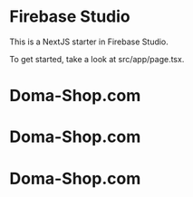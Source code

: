 # Firebase Studio

This is a NextJS starter in Firebase Studio.

To get started, take a look at src/app/page.tsx.
# Doma-Shop.com
# Doma-Shop.com
# Doma-Shop.com
